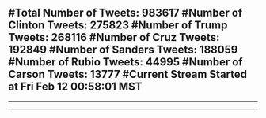 #Total Number of Tweets: 983617 
#Number of Clinton Tweets: 275823
#Number of Trump Tweets: 268116
#Number of Cruz Tweets: 192849
#Number of Sanders Tweets: 188059
#Number of Rubio Tweets: 44995
#Number of Carson Tweets: 13777
#Current Stream Started at Fri Feb 12 00:58:01 MST
---
---
---
